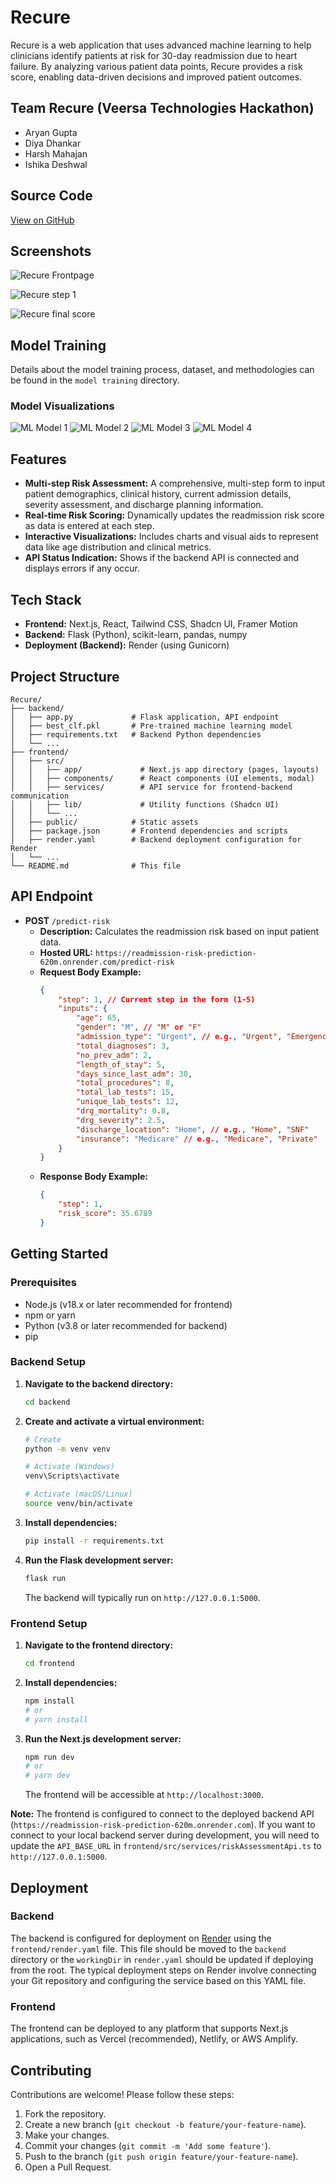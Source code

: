 # Recure

Recure is a web application that uses advanced machine learning to help clinicians identify patients at risk for 30-day readmission due to heart failure. By analyzing various patient data points, Recure provides a risk score, enabling data-driven decisions and improved patient outcomes.

## Team Recure (Veersa Technologies Hackathon)

*   Aryan Gupta 
*   Diya Dhankar
*   Harsh Mahajan
*   Ishika Deshwal

## Source Code

[View on GitHub](https://github.com/HarshMN2345/TEAM-RECURE-VEERSA-SUBMISSION)

## Screenshots

![Recure Frontpage](images/frontpage.jpg)

![Recure step 1](images/step1.jpg)

![Recure final score](images/finalscore.jpg)

## Model Training

Details about the model training process, dataset, and methodologies can be found in the `model training` directory.

### Model Visualizations

![ML Model 1](images/ml1.jpg)
![ML Model 2](images/ml2.jpg)
![ML Model 3](images/ml3.jpg)
![ML Model 4](images/ml4.jpg)

## Features

*   **Multi-step Risk Assessment:** A comprehensive, multi-step form to input patient demographics, clinical history, current admission details, severity assessment, and discharge planning information.
*   **Real-time Risk Scoring:** Dynamically updates the readmission risk score as data is entered at each step.
*   **Interactive Visualizations:** Includes charts and visual aids to represent data like age distribution and clinical metrics.
*   **API Status Indication:** Shows if the backend API is connected and displays errors if any occur.

## Tech Stack

*   **Frontend:** Next.js, React, Tailwind CSS, Shadcn UI, Framer Motion
*   **Backend:** Flask (Python), scikit-learn, pandas, numpy
*   **Deployment (Backend):** Render (using Gunicorn)

## Project Structure

```
Recure/
├── backend/
│   ├── app.py             # Flask application, API endpoint
│   ├── best_clf.pkl       # Pre-trained machine learning model
│   ├── requirements.txt   # Backend Python dependencies
│   └── ...
├── frontend/
│   ├── src/
│   │   ├── app/             # Next.js app directory (pages, layouts)
│   │   ├── components/      # React components (UI elements, modal)
│   │   ├── services/        # API service for frontend-backend communication
│   │   ├── lib/             # Utility functions (Shadcn UI)
│   │   └── ...
│   ├── public/            # Static assets
│   ├── package.json       # Frontend dependencies and scripts
│   ├── render.yaml        # Backend deployment configuration for Render
│   └── ...
└── README.md              # This file
```

## API Endpoint

*   **POST** `/predict-risk`
    *   **Description:** Calculates the readmission risk based on input patient data.
    *   **Hosted URL:** `https://readmission-risk-prediction-620m.onrender.com/predict-risk`
    *   **Request Body Example:**
        ```json
        {
            "step": 1, // Current step in the form (1-5)
            "inputs": {
                "age": 65,
                "gender": "M", // "M" or "F"
                "admission_type": "Urgent", // e.g., "Urgent", "Emergency"
                "total_diagnoses": 3,
                "no_prev_adm": 2,
                "length_of_stay": 5,
                "days_since_last_adm": 30,
                "total_procedures": 8,
                "total_lab_tests": 15,
                "unique_lab_tests": 12,
                "drg_mortality": 0.8,
                "drg_severity": 2.5,
                "discharge_location": "Home", // e.g., "Home", "SNF"
                "insurance": "Medicare" // e.g., "Medicare", "Private"
            }
        }
        ```
    *   **Response Body Example:**
        ```json
        {
            "step": 1,
            "risk_score": 35.6789
        }
        ```

## Getting Started

### Prerequisites

*   Node.js (v18.x or later recommended for frontend)
*   npm or yarn
*   Python (v3.8 or later recommended for backend)
*   pip

### Backend Setup

1.  **Navigate to the backend directory:**
    ```bash
    cd backend
    ```
2.  **Create and activate a virtual environment:**
    ```bash
    # Create
    python -m venv venv

    # Activate (Windows)
    venv\Scripts\activate

    # Activate (macOS/Linux)
    source venv/bin/activate
    ```
3.  **Install dependencies:**
    ```bash
    pip install -r requirements.txt
    ```
4.  **Run the Flask development server:**
    ```bash
    flask run
    ```
    The backend will typically run on `http://127.0.0.1:5000`.

### Frontend Setup

1.  **Navigate to the frontend directory:**
    ```bash
    cd frontend
    ```
2.  **Install dependencies:**
    ```bash
    npm install
    # or
    # yarn install
    ```
3.  **Run the Next.js development server:**
    ```bash
    npm run dev
    # or
    # yarn dev
    ```
    The frontend will be accessible at `http://localhost:3000`.

**Note:** The frontend is configured to connect to the deployed backend API (`https://readmission-risk-prediction-620m.onrender.com`). If you want to connect to your local backend server during development, you will need to update the `API_BASE_URL` in `frontend/src/services/riskAssessmentApi.ts` to `http://127.0.0.1:5000`.

## Deployment

### Backend

The backend is configured for deployment on [Render](https://render.com/) using the `frontend/render.yaml` file. This file should be moved to the `backend` directory or the `workingDir` in `render.yaml` should be updated if deploying from the root. The typical deployment steps on Render involve connecting your Git repository and configuring the service based on this YAML file.

### Frontend

The frontend can be deployed to any platform that supports Next.js applications, such as Vercel (recommended), Netlify, or AWS Amplify.

## Contributing

Contributions are welcome! Please follow these steps:

1.  Fork the repository.
2.  Create a new branch (`git checkout -b feature/your-feature-name`).
3.  Make your changes.
4.  Commit your changes (`git commit -m 'Add some feature'`).
5.  Push to the branch (`git push origin feature/your-feature-name`).
6.  Open a Pull Request.

